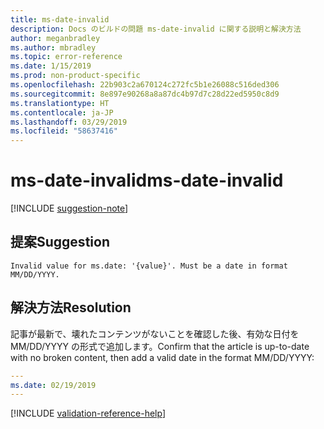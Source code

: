 ```yaml
---
title: ms-date-invalid
description: Docs のビルドの問題 ms-date-invalid に関する説明と解決方法
author: meganbradley
ms.author: mbradley
ms.topic: error-reference
ms.date: 1/15/2019
ms.prod: non-product-specific
ms.openlocfilehash: 22b903c2a670124c272fc5b1e26088c516ded306
ms.sourcegitcommit: 8e897e90268a8a87dc4b97d7c28d22ed5950c8d9
ms.translationtype: HT
ms.contentlocale: ja-JP
ms.lasthandoff: 03/29/2019
ms.locfileid: "58637416"
---
```

# <a name="ms-date-invalid"></a><span data-ttu-id="2104b-103">ms-date-invalid</span><span class="sxs-lookup"><span data-stu-id="2104b-103">ms-date-invalid</span></span>

[!INCLUDE [suggestion-note](includes/suggestion-note.md)]

## <a name="suggestion"></a><span data-ttu-id="2104b-104">提案</span><span class="sxs-lookup"><span data-stu-id="2104b-104">Suggestion</span></span>

`Invalid value for ms.date: '{value}'. Must be a date in format MM/DD/YYYY.`

## <a name="resolution"></a><span data-ttu-id="2104b-105">解決方法</span><span class="sxs-lookup"><span data-stu-id="2104b-105">Resolution</span></span>

<span data-ttu-id="2104b-106">記事が最新で、壊れたコンテンツがないことを確認した後、有効な日付を MM/DD/YYYY の形式で追加します。</span><span class="sxs-lookup"><span data-stu-id="2104b-106">Confirm that the article is up-to-date with no broken content, then add a valid date in the format MM/DD/YYYY:</span></span>

```yml
---
ms.date: 02/19/2019
---
```

<!--make sure to add this file to your includes folder and verify the path-->
[!INCLUDE [validation-reference-help](includes/validation-reference-help.md)]
